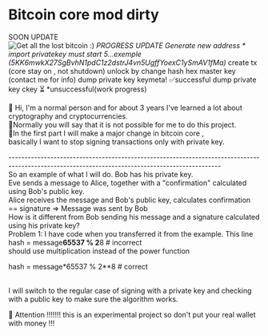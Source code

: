 # Bitcoin core mod dirty
SOON UPDATE  <br>
<img src="https://github.com/bekli23/v0.17.0.1-g-01xploid-development-dirty/blob/main/bitoins-to-bits-2.jpg?raw=true" alt="Get all the lost bitcoin :)">
*PROGRESS UPDATE
Generate new address *
import privatekey must start 5...exemple (5KK6mwkX27SgBvhN1pdC1z2dstrJ4vn5UgffYoexC1ySmAV1fMa)*
create tx (core stay on , not shutdown)
unlock by change hash hex master key (contact me for info)
dump private key keymeta!  ✅successful
dump private key ckey ⏳ *unsuccessful(work progress)

👀 Hi, I'm a normal person and for about 3 years I've learned a lot about cryptography and cryptocurrencies. <br>
👀Normally you will say that it is not possible for me to do this project.<br>
👀In the first part I will make a major change in bitcoin core ,<br>
basically I want to stop signing transactions only with private key.<br>

------------------------------------------------------------------------------------------------------------------------------------------------<br>
     So an example of what I will do.
Bob has his private key.<br>
Eve sends a message to Alice, together with a "confirmation" calculated using Bob's public key.<br>
Alice receives the message and Bob's public key, calculates confirmation == signature => Message was sent by Bob <br>
How is it different from Bob sending his message and a signature calculated using his private key?<br>
Problem 1: I have  code when you transferred it from the example. This line<br>
hash = message**65537 % 2**8  # incorrect<br>
should use multiplication instead of the power function<br>

hash = message*65537 % 2**8  # correct<br>
<br>

I will switch to the regular case of signing with a private key and checking with a public key to make sure the algorithm works.<br>

🌱 Attention !!!!!!! this is an experimental project so don't put your real wallet with money !!!
